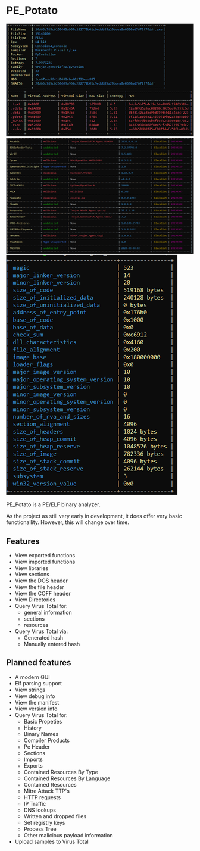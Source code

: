 # PE_Potato

![ pe1 ](/assets/_1.png)
![ pe3 ](/assets/_2.png)
![ pe3 ](/assets/_3.png)

PE_Potato is a PE/ELF binary analyzer.

As the project as still very early in development, it does offer very basic functionaility.
However, this will change over time.

## Features
- View exported functions
- View imported functions
- View libraries
- View sections
- View the DOS header
- View the file header
- View the COFF header
- View Directories
- Query Virus Total for:
  - general information
  - sections
  - resources
- Query Virus Total via:
  - Generated hash
  - Manually entered hash

## Planned features
- A modern GUI
- Elf parsing support
- View strings
- View debug info
- View the manifest
- View version info
- Query Virus Total for:
  - Basic Propeties
  - History
  - Binary Names
  - Compiler Products
  - Pe Header
  - Sections
  - Imports
  - Exports
  - Contained Resources By Type
  - Contained Resources By Language
  - Contained Resources
  - Mitre Attack TTP's
  - HTTP requests
  - IP Traffic
  - DNS lookups
  - Written and dropped files
  - Set registry keys
  - Process Tree
  - Other malicious payload information
- Upload samples to Virus Total